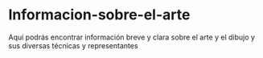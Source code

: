 # Informacion-sobre-el-arte
Aquí podrás encontrar información breve y clara sobre el arte y el dibujo y sus diversas técnicas y representantes
